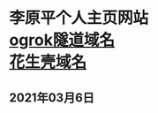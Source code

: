 # 李原平个人主页网站<br>[ogrok隧道域名](http://liyuanping.free.idcfengye.com/)<br>[花生壳域名](http://p19d638900.iok.la/)
## 2021年03月6日
